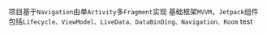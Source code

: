 
项目基于`Navigation`由单`Activity`多`Fragment`实现
基础框架`MVVM`，`Jetpack`组件包括`Lifecycle、ViewModel、LiveData、DataBinDing、Navigation、Room`
test